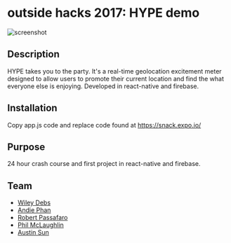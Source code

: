 # outside hacks 2017: HYPE demo
![screenshot](/hype_preview.gif)
## Description
HYPE takes you to the party.  It's a real-time geolocation excitement meter designed to allow users to promote their current location and find the what everyone else is enjoying. 
Developed in react-native and firebase.
## Installation
Copy app.js code and replace code found at https://snack.expo.io/
## Purpose
24 hour crash course and first project in react-native and firebase.
## Team
- [Wiley Debs](https://github.com/Colortear) 
- [Andie Phan](https://github.com/andeaseme) 
- [Robert Passafaro](https://github.com/blockco) 
- [Phil McLaughlin](https://github.com/pmclaugh)
- [Austin Sun](https://github.com/arsun2)
